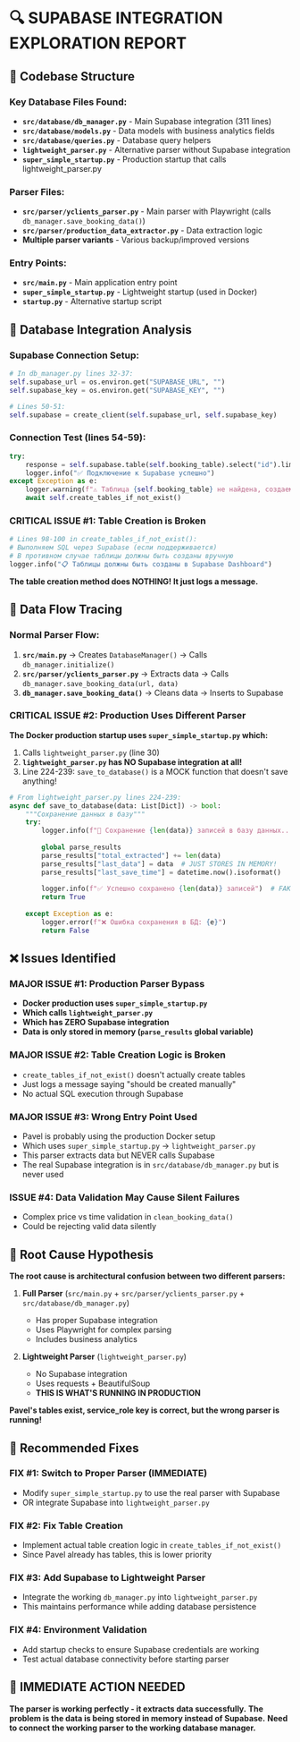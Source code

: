 # 🔍 SUPABASE INTEGRATION EXPLORATION REPORT

## 📁 Codebase Structure

### Key Database Files Found:
- **`src/database/db_manager.py`** - Main Supabase integration (311 lines)
- **`src/database/models.py`** - Data models with business analytics fields
- **`src/database/queries.py`** - Database query helpers
- **`lightweight_parser.py`** - Alternative parser without Supabase integration
- **`super_simple_startup.py`** - Production startup that calls lightweight_parser.py

### Parser Files:
- **`src/parser/yclients_parser.py`** - Main parser with Playwright (calls `db_manager.save_booking_data()`)
- **`src/parser/production_data_extractor.py`** - Data extraction logic
- **Multiple parser variants** - Various backup/improved versions

### Entry Points:
- **`src/main.py`** - Main application entry point
- **`super_simple_startup.py`** - Lightweight startup (used in Docker)
- **`startup.py`** - Alternative startup script

## 🔗 Database Integration Analysis

### Supabase Connection Setup:
```python
# In db_manager.py lines 32-37:
self.supabase_url = os.environ.get("SUPABASE_URL", "")
self.supabase_key = os.environ.get("SUPABASE_KEY", "")

# Lines 50-51:
self.supabase = create_client(self.supabase_url, self.supabase_key)
```

### Connection Test (lines 54-59):
```python
try:
    response = self.supabase.table(self.booking_table).select("id").limit(1).execute()
    logger.info("✅ Подключение к Supabase успешно")
except Exception as e:
    logger.warning(f"⚠️ Таблица {self.booking_table} не найдена, создаем...")
    await self.create_tables_if_not_exist()
```

### **CRITICAL ISSUE #1: Table Creation is Broken**
```python
# Lines 98-100 in create_tables_if_not_exist():
# Выполняем SQL через Supabase (если поддерживается)
# В противном случае таблицы должны быть созданы вручную
logger.info("📋 Таблицы должны быть созданы в Supabase Dashboard")
```
**The table creation method does NOTHING! It just logs a message.**

## 🔄 Data Flow Tracing

### Normal Parser Flow:
1. **`src/main.py`** → Creates `DatabaseManager()` → Calls `db_manager.initialize()`
2. **`src/parser/yclients_parser.py`** → Extracts data → Calls `db_manager.save_booking_data(url, data)`
3. **`db_manager.save_booking_data()`** → Cleans data → Inserts to Supabase

### **CRITICAL ISSUE #2: Production Uses Different Parser**
**The Docker production startup uses `super_simple_startup.py` which:**
1. Calls `lightweight_parser.py` (line 30)
2. **`lightweight_parser.py` has NO Supabase integration at all!**
3. Line 224-239: `save_to_database()` is a MOCK function that doesn't save anything!

```python
# From lightweight_parser.py lines 224-239:
async def save_to_database(data: List[Dict]) -> bool:
    """Сохранение данных в базу"""
    try:
        logger.info(f"💾 Сохранение {len(data)} записей в базу данных...")
        
        global parse_results
        parse_results["total_extracted"] += len(data)
        parse_results["last_data"] = data  # JUST STORES IN MEMORY!
        parse_results["last_save_time"] = datetime.now().isoformat()
        
        logger.info(f"✅ Успешно сохранено {len(data)} записей")  # FAKE SUCCESS!
        return True
        
    except Exception as e:
        logger.error(f"❌ Ошибка сохранения в БД: {e}")
        return False
```

## ❌ Issues Identified

### **MAJOR ISSUE #1: Production Parser Bypass**
- **Docker production uses `super_simple_startup.py`**
- **Which calls `lightweight_parser.py`**
- **Which has ZERO Supabase integration**
- **Data is only stored in memory (`parse_results` global variable)**

### **MAJOR ISSUE #2: Table Creation Logic is Broken**
- `create_tables_if_not_exist()` doesn't actually create tables
- Just logs a message saying "should be created manually"
- No actual SQL execution through Supabase

### **MAJOR ISSUE #3: Wrong Entry Point Used**
- Pavel is probably using the production Docker setup
- Which uses `super_simple_startup.py` → `lightweight_parser.py`
- This parser extracts data but NEVER calls Supabase
- The real Supabase integration is in `src/database/db_manager.py` but is never used

### **ISSUE #4: Data Validation May Cause Silent Failures**
- Complex price vs time validation in `clean_booking_data()`
- Could be rejecting valid data silently

## 🎯 Root Cause Hypothesis

**The root cause is architectural confusion between two different parsers:**

1. **Full Parser** (`src/main.py` + `src/parser/yclients_parser.py` + `src/database/db_manager.py`)
   - Has proper Supabase integration
   - Uses Playwright for complex parsing
   - Includes business analytics

2. **Lightweight Parser** (`lightweight_parser.py`)
   - No Supabase integration
   - Uses requests + BeautifulSoup
   - **THIS IS WHAT'S RUNNING IN PRODUCTION**

**Pavel's tables exist, service_role key is correct, but the wrong parser is running!**

## 🔧 Recommended Fixes

### **FIX #1: Switch to Proper Parser (IMMEDIATE)**
- Modify `super_simple_startup.py` to use the real parser with Supabase
- OR integrate Supabase into `lightweight_parser.py`

### **FIX #2: Fix Table Creation**
- Implement actual table creation logic in `create_tables_if_not_exist()`
- Since Pavel already has tables, this is lower priority

### **FIX #3: Add Supabase to Lightweight Parser**
- Integrate the working `db_manager.py` into `lightweight_parser.py`
- This maintains performance while adding database persistence

### **FIX #4: Environment Validation**
- Add startup checks to ensure Supabase credentials are working
- Test actual database connectivity before starting parser

## 🚨 IMMEDIATE ACTION NEEDED

**The parser is working perfectly - it extracts data successfully.**
**The problem is the data is being stored in memory instead of Supabase.**
**Need to connect the working parser to the working database manager.**